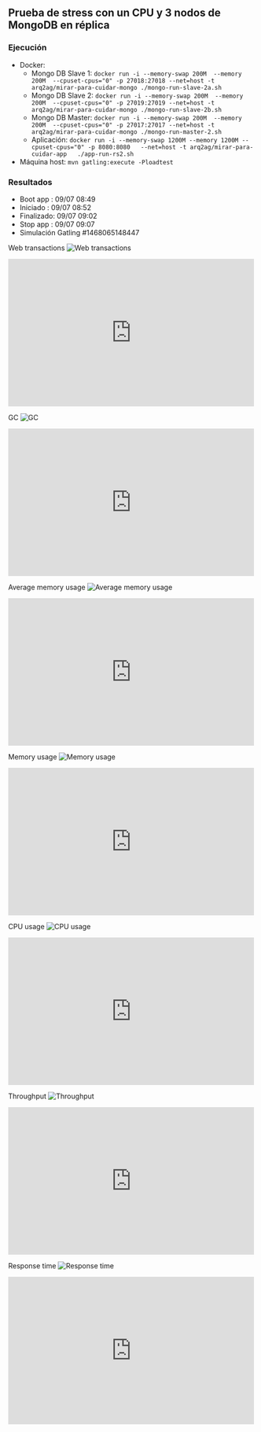 ## Prueba de stress con un CPU y 3 nodos de MongoDB en réplica

### Ejecución

* Docker:
  * Mongo DB Slave 1: `docker run -i --memory-swap 200M  --memory 200M  --cpuset-cpus="0" -p 27018:27018 --net=host -t arq2ag/mirar-para-cuidar-mongo ./mongo-run-slave-2a.sh`
  * Mongo DB Slave 2: `docker run -i --memory-swap 200M  --memory 200M  --cpuset-cpus="0" -p 27019:27019 --net=host -t arq2ag/mirar-para-cuidar-mongo ./mongo-run-slave-2b.sh`
  * Mongo DB Master:  `docker run -i --memory-swap 200M  --memory 200M  --cpuset-cpus="0" -p 27017:27017 --net=host -t arq2ag/mirar-para-cuidar-mongo ./mongo-run-master-2.sh`
  * Aplicación:       `docker run -i --memory-swap 1200M --memory 1200M --cpuset-cpus="0" -p 8080:8080   --net=host -t arq2ag/mirar-para-cuidar-app   ./app-run-rs2.sh`
* Máquina host: `mvn gatling:execute -Ploadtest`

### Resultados

* Boot app  : 09/07 08:49
* Iniciado  : 09/07 08:52
* Finalizado: 09/07 09:02
* Stop app  : 09/07 09:07
* Simulación Gatling \#1468065148447

Web transactions
![Web transactions](imagenes/web-transactions.png)
<iframe src="https://rpm.newrelic.com/public/charts/eLR05bGPf8V" width="500" height="300" scrolling="no" frameborder="no"></iframe>

GC
![GC](imagenes/gc.png)
<iframe src="https://rpm.newrelic.com/public/charts/g96yyjPHEC9" width="500" height="300" scrolling="no" frameborder="no"></iframe>

Average memory usage
![Average memory usage](imagenes/avg-mem-usage.png)
<iframe src="https://rpm.newrelic.com/public/charts/jiUqCtLH9hW" width="500" height="300" scrolling="no" frameborder="no"></iframe>

Memory usage
![Memory usage](imagenes/mem-usage.png)
<iframe src="https://rpm.newrelic.com/public/charts/9zfgxxadGaI" width="500" height="300" scrolling="no" frameborder="no"></iframe>

CPU usage
![CPU usage](imagenes/cpu-usage.png)
<iframe src="https://rpm.newrelic.com/public/charts/hFM84pfY9HF" width="500" height="300" scrolling="no" frameborder="no"></iframe>

Throughput
![Throughput](imagenes/throughput.png)
<iframe src="https://rpm.newrelic.com/public/charts/ktQC2pRUmEy" width="500" height="300" scrolling="no" frameborder="no"></iframe>

Response time
![Response time](imagenes/response-time.png)
<iframe src="https://rpm.newrelic.com/public/charts/75Ti1Iw7aRo" width="500" height="300" scrolling="no" frameborder="no"></iframe>

